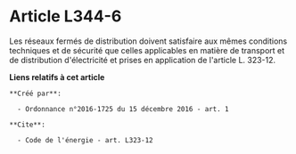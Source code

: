 # Article L344-6

Les réseaux fermés de distribution doivent satisfaire aux mêmes conditions techniques et de sécurité que celles applicables
en matière de transport et de distribution d'électricité et prises en application de l'article L. 323-12.

**Liens relatifs à cet article**

	**Créé par**:

	  - Ordonnance n°2016-1725 du 15 décembre 2016 - art. 1

	**Cite**:

	  - Code de l'énergie - art. L323-12

